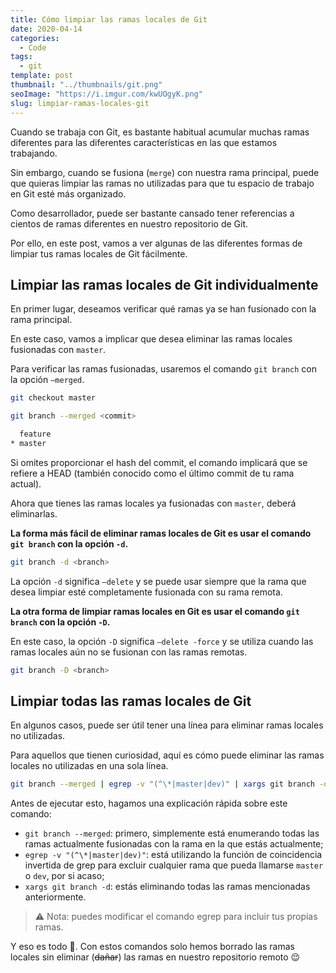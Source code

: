 ```yaml
---
title: Cómo limpiar las ramas locales de Git
date: 2020-04-14
categories:
  - Code
tags:
  - git
template: post
thumbnail: "../thumbnails/git.png"
seoImage: "https://i.imgur.com/kwUOgyK.png"
slug: limpiar-ramas-locales-git
---
```


Cuando se trabaja con Git, es bastante habitual acumular muchas ramas diferentes para las diferentes características en las que estamos trabajando.

Sin embargo, cuando se fusiona (`merge`) con nuestra rama principal, puede que quieras limpiar las ramas no utilizadas para que tu espacio de trabajo en Git esté más organizado.

Como desarrollador, puede ser bastante cansado tener referencias a cientos de ramas diferentes en nuestro repositorio de Git.

Por ello, en este post, vamos a ver algunas de las diferentes formas de limpiar tus ramas locales de Git fácilmente.

## Limpiar las ramas locales de Git individualmente

En primer lugar, deseamos verificar qué ramas ya se han fusionado con la rama principal.

En este caso, vamos a implicar que desea eliminar las ramas locales fusionadas con `master`.

Para verificar las ramas fusionadas, usaremos el comando `git branch` con la opción `–merged`.

```bash
git checkout master

git branch --merged <commit>

  feature
* master
```

Si omites proporcionar el hash del commit, el comando implicará que se refiere a HEAD (también conocido como el último commit de tu rama actual).

Ahora que tienes las ramas locales ya fusionadas con `master`, deberá eliminarlas.

**La forma más fácil de eliminar ramas locales de Git es usar el comando `git branch` con la opción `-d`.**

```bash
git branch -d <branch>
```

La opción `-d` significa `–delete` y se puede usar siempre que la rama que desea limpiar esté completamente fusionada con su rama remota.

**La otra forma de limpiar ramas locales en Git es usar el comando `git branch` con la opción `-D`.**

En este caso, la opción `-D` significa `–delete -force` y se utiliza cuando las ramas locales aún no se fusionan con las ramas remotas.

```bash
git branch -D <branch>
```

## Limpiar todas las ramas locales de Git

En algunos casos, puede ser útil tener una línea para eliminar ramas locales no utilizadas.

Para aquellos que tienen curiosidad, aquí es cómo puede eliminar las ramas locales no utilizadas en una sola línea.

```bash
git branch --merged | egrep -v "(^\*|master|dev)" | xargs git branch -d
```

Antes de ejecutar esto, hagamos una explicación rápida sobre este comando:

- `git branch --merged`: primero, simplemente está enumerando todas las ramas actualmente fusionadas con la rama en la que estás actualmente;
- `egrep -v "(^\*|master|dev)"`: está utilizando la función de coincidencia invertida de grep para excluir cualquier rama que pueda llamarse `master` o `dev`, por si acaso;
- `xargs git branch -d`: estás eliminando todas las ramas mencionadas anteriormente.

> ⚠️ Nota: puedes modificar el comando egrep para incluir tus propias ramas.

Y eso es todo 🎉. Con estos comandos solo hemos borrado las ramas locales sin eliminar (~~dañar~~) las ramas en nuestro repositorio remoto 😌
